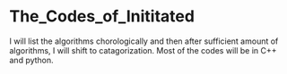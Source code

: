 # The_Codes_of_Inititated

I will list the algorithms chorologically and then after sufficient amount of algorithms, I will shift to catagorization. 
Most of the codes will be in C++ and python. 
